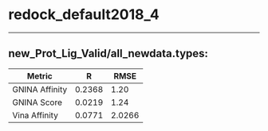 # redock_default2018_4
 -----
## new_Prot_Lig_Valid/all_newdata.types:
Metric | R | RMSE
-----|-----|-----
GNINA Affinity | 0.2368 | 1.20 
GNINA Score | 0.0219 | 1.24
Vina Affinity | 0.0771 | 2.0266